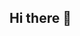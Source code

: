 ## Hi there 👋

<!--
**ngimbisarah243/ngimbisarah243** is a ✨ _special_ ✨ repository because its `README.md` (this file) appears on your GitHub profile.

# 👨‍💻 Hi, I'm Sarah Ngimbi!

🎓 Student at **HTL Leonding** in 3rd class of Computer Science
🦋 passion for backend development & algorithm.

🛠 Currently diving into **software engineering**, **C#**, and **database management** and **Web developement**.

---

- [E-Mail](mailto:sarahngimbi@.icloud.com)


